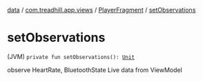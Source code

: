 [data](../../index.md) / [com.treadhill.app.views](../index.md) / [PlayerFragment](index.md) / [setObservations](./set-observations.md)

# setObservations

(JVM) `private fun setObservations(): `[`Unit`](https://kotlinlang.org/api/latest/jvm/stdlib/kotlin/-unit/index.html)

observe HeartRate, BluetoothState Live data from ViewModel


